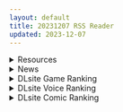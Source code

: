 ```yaml
---
layout: default
title: 20231207 RSS Reader
updated: 2023-12-07
---
```


<details class='content-parent'>
<summary>
Resources
</summary>
<details class='content-child'>
<summary>
<span class='rss-title'> [村长和热心村民联合汉化] [BJ071756] [中華なると] ピンク屈服 [DL版] </span> <a class='rss-link' href='https://gmgard.com/gm124309' target='_blank'>&nbsp;</a>
<div class='rss-published'> 🕛 20231206 13:45:04</div>
</summary>
<img src="https://static.gmgard.us/Images/upload/82395062144224292.jpg" /><br /><p>
村长原话：
同志们好啊，村长又来了，这次又是中华老师的本子，不过听说老师退休了，嘛以后就看不见了，老头们也可以休息了啊，最近总是加班忙得要死不过加班也没有加班费的大家现在生活都不容易啊，所以本期正能量：对自己要好一点。你看剧情里的魔王，每天都是摸鱼没事还能草妹，什么你说他是魔王不是战斗员？那当我没说吧，好了这次到这我们下次再见！</p>
</details>
<details class='content-child'>
<summary>
<span class='rss-title'> (合集)[白恋&冷番补完字幕组] 超电磁机器人孔巴德拉V [01-54话][DVDrip][简中内嵌字幕][720P][MP4] </span> <a class='rss-link' href='https://gmgard.com/gm124308' target='_blank'>&nbsp;</a>
<div class='rss-published'> 🕛 20231206 12:44:44</div>
</summary>
<img src="https://static.gmgard.us/Images/upload/12434062043599683.jpg" /><br /><p>&ldquo;Ｖ！Ｖ！Ｖ！Victory！&rdquo;</p>
</details>
<details class='content-child'>
<summary>
<span class='rss-title'> [MMD] ヒルチャールの野望・反抗的なおっぱい奴隷を屈服セックスでハメ倒すミラーメイデン♥[patreon][1G](by 陽夜) </span> <a class='rss-link' href='https://gmgard.com/gm124305' target='_blank'>&nbsp;</a>
<div class='rss-published'> 🕛 20231206 12:27:16</div>
</summary>
<img src="https://static.gmgard.us/Images/upload/69562061726435145.jpg" /><br /><p>入正：https://www.patreon.com/zxc77133</p>
</details>
<details class='content-child'>
<summary>
<span class='rss-title'> [自购][RJ01066617][ぼちぼちいこか] U1〇9流出動画 </span> <a class='rss-link' href='https://gmgard.com/gm124307' target='_blank'>&nbsp;</a>
<div class='rss-published'> 🕛 20231206 12:15:25</div>
</summary>
<img src="https://static.gmgard.us/Images/upload/14444062014436295.jpg" /><br /><p>U149的同人动画，你喜欢大概多高的妈妈？(被当场修正)</p>
</details>
<details class='content-child'>
<summary>
<span class='rss-title'> [补档] [未知字幕组][合集][Poro] 鬼父 18部 </span> <a class='rss-link' href='https://gmgard.com/gm124306' target='_blank'>&nbsp;</a>
<div class='rss-published'> 🕛 20231206 12:03:15</div>
</summary>
<img src="https://iili.io/JI7VDts.gif" /><br /><p>[PoRO] 鬼父2 -REVENGE- 「～巨乳エプロンパイズリ搾りとほのぼの腹黒お漏らし～」
[PORO] 鬼父2 -harvest-「天然巨乳のハメロス日和」
[PoRO] 鬼父 Refresh 「小生意気な肝っ玉」
[PoRO] 鬼父 Rebuild Blu-ray版 ～小生意気なじぇらしぃっくわ～るど◆～&nbsp;
[PoRO] 鬼父2 -REVENGE- 「~卑されおかっぱお袴ッ娘倍</p>
</details>
<details class='content-child'>
<summary>
<span class='rss-title'> [自购][RJ318368][デビルズオフィス]SHRIFTⅡ </span> <a class='rss-link' href='https://gmgard.com/gm124303' target='_blank'>&nbsp;</a>
<div class='rss-published'> 🕛 20231206 06:43:39</div>
</summary>
<img src="https://static.gmgard.us/Images/upload/13054061208544903.jpg" /><br /><p>最近秒传又炸了呢</p>
</details>
<details class='content-child'>
<summary>
<span class='rss-title'> [自购][RJ01043099][バイコーンの森][NTR警告][即堕ちXオホ声]連鎖堕ち寝取られ報告~ヤリチン兄貴にハーレム全員即堕ち~ </span> <a class='rss-link' href='https://gmgard.com/gm124302' target='_blank'>&nbsp;</a>
<div class='rss-published'> 🕛 20231206 06:43:39</div>
</summary>
<img src="https://static.gmgard.us/Images/upload/1067060406218317.jpg" /><br /><p>DL链接：https://www.dlsite.com/maniax/work/=/product_id/RJ01043099.html</p>
</details>
<details class='content-child'>
<summary>
<span class='rss-title'> [自购][RJ01022102](同人音声)[ふぁいばーどろっぷ]きみもヤリモクだったんだ…?サイテー… </span> <a class='rss-link' href='https://gmgard.com/gm124300' target='_blank'>&nbsp;</a>
<div class='rss-published'> 🕛 20231206 06:43:39</div>
</summary>
<img src="https://static.gmgard.us/Images/upload/43420060349351638.jpg" /><br /><p>DL链接：https://www.dlsite.com/maniax/work/=/product_id/RJ01022102.html</p>
</details>
<details class='content-child'>
<summary>
<span class='rss-title'> [自购][RJ01087029](同人音声)[バイコーンの森][レズのチン負け]百合カップルにチンポ乱入~男性嫌い(笑)メイドとヘタレお嬢様の場合~ </span> <a class='rss-link' href='https://gmgard.com/gm124299' target='_blank'>&nbsp;</a>
<div class='rss-published'> 🕛 20231206 06:43:39</div>
</summary>
<img src="https://static.gmgard.us/Images/upload/10675060313224313.jpg" /><br /><p>DL链接：https://www.dlsite.com/maniax/work/=/product_id/RJ01087029.html</p>
</details>

</details>
<details class='content-parent'>
<summary>
News
</summary>

</details>
<details class='content-parent'>
<summary>
DLsite Game Ranking
</summary>
<details class='content-child'>
<summary>
<span class='rss-title'> スク水少女快楽拷問シミュレーション【放課後の体育倉庫で止まない絶頂地獄】 [紺色くらぶ] </span> <a class='rss-link' href='https://www.dlsite.com/maniax/work/=/product_id/RJ01111622.html' target='_blank'>&nbsp;</a>
<div class='rss-published'> 🕛 20231207 13:10:19</div>
</summary>
<img src ="http://img.dlsite.jp/modpub/images2/work/doujin/RJ01112000/RJ01111622_img_main.jpg"/><br/>体育倉庫で無理やりイカせ続ける!強制絶頂Live2Dフルアニメーション&フルボイス!
</details>
<details class='content-child'>
<summary>
<span class='rss-title'> 忍堕とし [まろん☆まろん] </span> <a class='rss-link' href='https://www.dlsite.com/maniax/work/=/product_id/RJ01052320.html' target='_blank'>&nbsp;</a>
<div class='rss-published'> 🕛 20231207 13:10:19</div>
</summary>
<img src ="http://img.dlsite.jp/modpub/images2/work/doujin/RJ01053000/RJ01052320_img_main.jpg"/><br/>クリックで簡単に調教が楽しめる おさわり調教シミュレーションゲーム!!!たくさんのシーンがあるため、飽きることなく調教を楽しめます!!!調教シーンはフルアニメ&フルボイス! Live2Dを利用したぬるぬると動くアニメーション調教を、ぜひ体感してください!
</details>
<details class='content-child'>
<summary>
<span class='rss-title'> シードオブザデッド:コンプリートエディション [TeamKRAMA] </span> <a class='rss-link' href='https://www.dlsite.com/maniax/work/=/product_id/RJ01119297.html' target='_blank'>&nbsp;</a>
<div class='rss-published'> 🕛 20231207 13:10:19</div>
</summary>
<img src ="http://img.dlsite.jp/modpub/images2/work/doujin/RJ01120000/RJ01119297_img_main.jpg"/><br/>可愛いあの子を守るため暴力とセックスが支配するZワールドで暴れまくれ!様々な武器を手にし、襲い掛かってくる怪物をぶっ殺せ! 彼女たちが怪我をしたときは即エッチでヒーリング!股間のマグナムも火を噴くぜ!彼女たちのハートも最高潮(エクスタシー)! 終わった世界で始まる新たな生活。主人公やヒロインたちに待ち受ける未来とは…!?
</details>
<details class='content-child'>
<summary>
<span class='rss-title'> シードオブザデッド:チャームソング [TeamKRAMA] </span> <a class='rss-link' href='https://www.dlsite.com/maniax/work/=/product_id/RJ01109096.html' target='_blank'>&nbsp;</a>
<div class='rss-published'> 🕛 20231207 13:10:19</div>
</summary>
<img src ="http://img.dlsite.jp/modpub/images2/work/doujin/RJ01110000/RJ01109096_img_main.jpg"/><br/>ホームタウン最大の危機!?今度のSoDは強大な敵に銃とマイクで立ち向かう!?最強のアイドルを夢見る少女、えいのまるが新たなヒロインとして参戦! 素早い動きと二丁拳銃で、敵を翻弄する戦闘スタイルだ!  そしてホームタウンに迫りくる、強大な敵の影。 無数のZと共に進行してくる敵から街を守ることができるのか。大事な場所を守るため、ヒロインたちはとある計画を進めることに? 歌って踊って撃ち殺せ!アイドル計画が、今始まる。
</details>
<details class='content-child'>
<summary>
<span class='rss-title'> オツトメ咲夜さん [ぬるぬる坊主] </span> <a class='rss-link' href='https://www.dlsite.com/maniax/work/=/product_id/RJ01064403.html' target='_blank'>&nbsp;</a>
<div class='rss-published'> 🕛 20231207 13:10:19</div>
</summary>
<img src ="http://img.dlsite.jp/modpub/images2/work/doujin/RJ01065000/RJ01064403_img_main.jpg"/><br/>慣れない夜のオツトメでも一生懸命ご奉仕する咲夜さん…日に日に順応していく体…ある日、衝動を抑えられずご主人様を…
</details>

</details>
<details class='content-parent'>
<summary>
DLsite Voice Ranking
</summary>
<details class='content-child'>
<summary>
<span class='rss-title'> 【⭐️10日間限定3大特典付き⭐️】押しかけ同棲ギャル。誘惑JKリオちゃんとの甘々ラブハメ生活。【初恋えっち】 [桃色みんと] </span> <a class='rss-link' href='https://www.dlsite.com/maniax/work/=/product_id/RJ01112220.html' target='_blank'>&nbsp;</a>
<div class='rss-published'> 🕛 20231207 13:10:22</div>
</summary>
<img src ="http://img.dlsite.jp/modpub/images2/work/doujin/RJ01113000/RJ01112220_img_main.jpg"/><br/>あなたをどう見ても性的に愛してる従妹JKのリオちゃん。初恋の貴方と甘イチャ性活の為にやってきた♪ぐいぐい～っとえちえち誘惑してくる小悪魔JKリオちゃんは、意外と......?「このナマチチでぇ...イイコト...してあげちゃうんだけどなぁ...♪」
</details>
<details class='content-child'>
<summary>
<span class='rss-title'> 職員室でも保健室でも自宅でも! メスガキな教え子はイタズラしまくる! [ファウナス] </span> <a class='rss-link' href='https://www.dlsite.com/maniax/work/=/product_id/RJ01018155.html' target='_blank'>&nbsp;</a>
<div class='rss-published'> 🕛 20231207 13:10:22</div>
</summary>
<img src ="http://img.dlsite.jp/modpub/images2/work/doujin/RJ01019000/RJ01018155_img_main.jpg"/><br/>職員室で休憩中、なんとなくスマホでロリ画像を見ているあなた。 そんなところを教え子のシロに見られてしまいます......
</details>
<details class='content-child'>
<summary>
<span class='rss-title'> 通勤道中であの娘がみだらな行為をしてくる話【ASMRボイスドラマ版】 [嘘つき屋別館] </span> <a class='rss-link' href='https://www.dlsite.com/maniax/work/=/product_id/RJ01084305.html' target='_blank'>&nbsp;</a>
<div class='rss-published'> 🕛 20231207 13:10:22</div>
</summary>
<img src ="http://img.dlsite.jp/modpub/images2/work/doujin/RJ01085000/RJ01084305_img_main.jpg"/><br/>毎日億劫な通勤電車の中、いつも向かいに座っているあの娘。彼女はある日、あなたに向かってスカートをまくってパンツを見せつけてきた。毎朝パンツを見せつけられ彼女のエロさにハマっていってしまう…… もっと”イイコト”を期待して隣に座ってみると、期待に応えるように今度手コキをしてくれた。どうやら彼女もこの行為を楽しんでいる様子……
</details>
<details class='content-child'>
<summary>
<span class='rss-title'> 【KU100】触手漬けにされ肉欲地獄に堕とされる少女退魔師 [ファウナス] </span> <a class='rss-link' href='https://www.dlsite.com/maniax/work/=/product_id/RJ398603.html' target='_blank'>&nbsp;</a>
<div class='rss-published'> 🕛 20231207 13:10:22</div>
</summary>
<img src ="http://img.dlsite.jp/modpub/images2/work/doujin/RJ399000/RJ398603_img_main.jpg"/><br/>妖魔退治を生業とする退魔師の巫女。大きな任務が終わった直後、急遽洞窟の妖魔討伐を命じられる.......
</details>
<details class='content-child'>
<summary>
<span class='rss-title'> 【KU100】異世界娘のデリヘル嬢～当店人気トップ嬢たちのおちんぽご奉仕戦争 [ファウナス] </span> <a class='rss-link' href='https://www.dlsite.com/maniax/work/=/product_id/RJ01081666.html' target='_blank'>&nbsp;</a>
<div class='rss-published'> 🕛 20231207 13:10:22</div>
</summary>
<img src ="http://img.dlsite.jp/modpub/images2/work/doujin/RJ01082000/RJ01081666_img_main.jpg"/><br/>新たな刺激を求めるあなた。 以前アルブスに、アーテルとのおまんこ比べを提案されていたことを思い出し、二人を同時に呼び出す。 未経験の3Pプレイに、戸惑った様子を見せるアーテルとアルブス。しかしお気に入りのお客であるあなたを前に、たまらずご奉仕を始めるのだった。
</details>

</details>
<details class='content-parent'>
<summary>
DLsite Comic Ranking
</summary>
<details class='content-child'>
<summary>
<span class='rss-title'> 家が湿気過ぎて生えてきた幻覚誘発するキノコを誤食して発情したあとのあれやこれ [捕食少女] </span> <a class='rss-link' href='https://www.dlsite.com/maniax/work/=/product_id/RJ01114389.html' target='_blank'>&nbsp;</a>
<div class='rss-published'> 🕛 20231207 13:10:25</div>
</summary>
<img src ="http://img.dlsite.jp/modpub/images2/work/doujin/RJ01115000/RJ01114389_img_main.jpg"/><br/>これはごく普通すぎて普通でしかない一人の女子大学生の日常ストーリーです。 家の中が湿気てキノコが生えることになり、好奇心からそのキノコを誤って摂取した結果、幻覚を体験します。本文は52ページ。特典のおまけ2枚付きです。
</details>
<details class='content-child'>
<summary>
<span class='rss-title'> 平凡JKとふしぎなおクスリ [Yumemi Dream Land] </span> <a class='rss-link' href='https://www.dlsite.com/maniax/work/=/product_id/RJ01072394.html' target='_blank'>&nbsp;</a>
<div class='rss-published'> 🕛 20231207 13:10:25</div>
</summary>
<img src ="http://img.dlsite.jp/modpub/images2/work/doujin/RJ01073000/RJ01072394_img_main.jpg"/><br/>クラスの人気者に誘われて、カラオケに行った平凡なJKミキ。気が付けば、2つの穴の処女が奪われていて……。
</details>
<details class='content-child'>
<summary>
<span class='rss-title'> 今日の天気は雨時々家出JK [Yumemi Dream Land] </span> <a class='rss-link' href='https://www.dlsite.com/maniax/work/=/product_id/RJ01084653.html' target='_blank'>&nbsp;</a>
<div class='rss-published'> 🕛 20231207 13:10:25</div>
</summary>
<img src ="http://img.dlsite.jp/modpub/images2/work/doujin/RJ01085000/RJ01084653_img_main.jpg"/><br/>雨の日に出会った家出少女、美咲。泊めてあげた俺に対して、彼女はその身体で『お礼』をしようとする……。
</details>
<details class='content-child'>
<summary>
<span class='rss-title'> 女装少年ヒーローのキミが女体化してモブ♀戦闘員に堕ちる漫画-邪淫TS洗脳トランス・モブ・セントーイン!- [やせうまロール] </span> <a class='rss-link' href='https://www.dlsite.com/maniax/work/=/product_id/RJ01038460.html' target='_blank'>&nbsp;</a>
<div class='rss-published'> 🕛 20231207 13:10:25</div>
</summary>
<img src ="http://img.dlsite.jp/modpub/images2/work/doujin/RJ01039000/RJ01038460_img_main.jpg"/><br/>TSし、肉欲に狂い、ラバースーツの女戦闘員に堕ちる!代替の効く惨めなモブ戦闘員に堕ちていく様をネットリ33Pで描きました。悪堕ちしたいMのアナタも、悪堕ちを楽しみたいSのアナタもどうぞ!全編ぴっちりスーツ!
</details>
<details class='content-child'>
<summary>
<span class='rss-title'> 夏のヤリなおし4 [水蓮の宿] </span> <a class='rss-link' href='https://www.dlsite.com/maniax/work/=/product_id/RJ01073324.html' target='_blank'>&nbsp;</a>
<div class='rss-published'> 🕛 20231207 13:10:25</div>
</summary>
<img src ="http://img.dlsite.jp/modpub/images2/work/doujin/RJ01074000/RJ01073324_img_main.jpg"/><br/>夏×田舎×隣家の美人母×汗だくセックス  誰もが一度は夢想し求めたであろう 最高の‘夏’をサークル‘水蓮の宿’が描き出す  幼馴染の母(元教師)xかつての教え子
</details>

</details>
